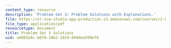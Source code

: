 ```yaml
---
content_type: resource
description: 'Problem Set 3: Problem Solutions with Explanations.'
file: https://ol-ocw-studio-app-production.s3.amazonaws.com/courses/2-003sc-engineering-dynamics-fall-2011/a4092e8cb07618b2182d609dee599ef9_MIT2_003SCF11_pset3_sol.pdf
file_type: application/pdf
resourcetype: Document
title: Problem Set 3 Solutions
uid: a4092e8c-b076-18b2-182d-609dee599ef9
---
```

